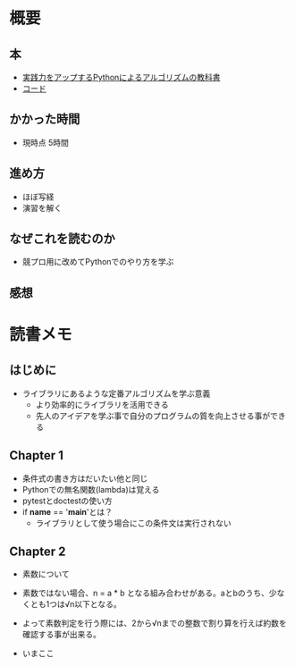# 概要

## 本

- [実践力をアップするPythonによるアルゴリズムの教科書](https://amzn.asia/d/0TdiWI8)
- [コード](/code/improve_practical_python_algorithms/)

## かかった時間

- 現時点 5時間

## 進め方

- ほぼ写経
- 演習を解く


## なぜこれを読むのか

- 競プロ用に改めてPythonでのやり方を学ぶ

## 感想


# 読書メモ

## はじめに

- ライブラリにあるような定番アルゴリズムを学ぶ意義
  - より効率的にライブラリを活用できる
  - 先人のアイデアを学ぶ事で自分のプログラムの質を向上させる事ができる

## Chapter 1

- 条件式の書き方はだいたい他と同じ
- Pythonでの無名関数(lambda)は覚える
- pytestとdoctestの使い方
- if __name__ == '__main__'とは？
  - ライブラリとして使う場合にこの条件文は実行されない

## Chapter 2
- 素数について
- 素数ではない場合、n = a * b となる組み合わせがある。aとbのうち、少なくとも1つは√n以下となる。
- よって素数判定を行う際には、2から√nまでの整数で割り算を行えば約数を確認する事が出来る。

- いまここ